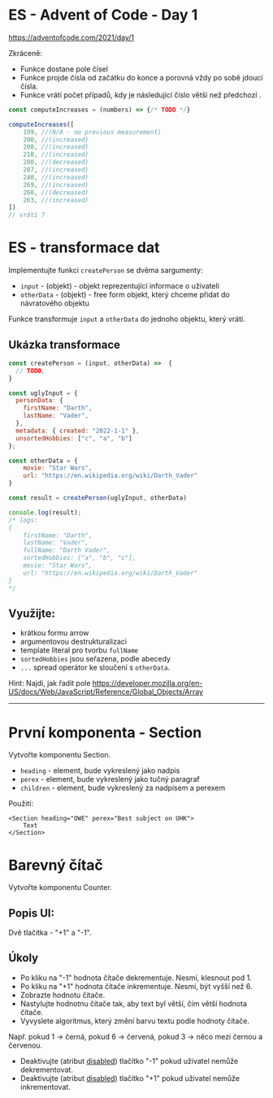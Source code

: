 # ES - Advent of Code - Day 1

https://adventofcode.com/2021/day/1

Zkráceně:

- Funkce dostane pole čísel
- Funkce projde čísla od začátku do konce a porovná vždy po sobě jdoucí čísla.
- Funkce vrátí počet případů, kdy je následující číslo větší než předchozí .

```js
const computeIncreases = (numbers) => {/* TODO */}

computeIncreases([
	199, //(N/A - no previous measurement)
	200, //(increased)
	208, //(increased)
	210, //(increased)
	200, //(decreased)
	207, //(increased)
	240, //(increased)
	269, //(increased)
	260, //(decreased)
	263, //(increased)
])
// vrátí 7

```
# ES - transformace dat

Implementujte funkci `createPerson` se dvěma sargumenty:
- `input` - (objekt) - objekt reprezentující informace o uživateli
- `otherData` - (objekt)  - free form objekt, který chceme přidat do návratového objektu

Funkce transformuje `input` a `otherData` do jednoho objektu, který vrátí.

## Ukázka transformace

```js
const createPerson = (input, otherData) =>  {
  // TODO,
}

const uglyInput = {
  personData: {
    firstName: "Darth",
    lastName: "Vader",
  },
  metadata: { created: "2022-1-1" },
  unsortedHobbies: ["c", "a", "b"]
};

const otherData = {
	movie: "Star Wars",
	url: "https://en.wikipedia.org/wiki/Darth_Vader"
}

const result = createPerson(uglyInput, otherData)

console.log(result);
/* logs:
{
	firstName: "Darth",
	lastName: "Vader",
	fullName: "Darth Vader",
	sortedHobbies: ["a", "b", "c"],
	movie: "Star Wars",
	url: "https://en.wikipedia.org/wiki/Darth_Vader"
}
*/
```

## Využijte:

- krátkou formu arrow
- argumentovou destrukturalizaci
- template literal pro tvorbu `fullName`
- `sortedHobbies` jsou seřazena, podle abecedy
- `...` spread operátor ke sloučení s `otherData`.

Hint:
 Najdi, jak řadit pole
 https://developer.mozilla.org/en-US/docs/Web/JavaScript/Reference/Global_Objects/Array



---

# První komponenta - Section

Vytvořte komponentu Section.

-	`heading` - element, bude vykreslený jako nadpis
-	`perex` - element, bude vykreslený jako tučný paragraf
-	`children` - element, bude vykreslený za nadpisem a perexem

Použití:

```
<Section heading="OWE" perex="Best subject on UHK">
	Text
</Section>
```

# Barevný čítač

Vytvořte komponentu Counter.

## Popis UI:
Dvě tlačítka - "+1" a "-1".


## Úkoly
- Po kliku na "-1" hodnota čítače dekrementuje. Nesmí, klesnout pod 1.
- Po kliku na "+1" hodnota čítače inkrementuje. Nesmí, být vyšší než 6.
- Zobrazte hodnotu čítače.
- Nastylujte hodnotnu čítače tak, aby text byl větší, čím větší hodnota čítače.
- Vyvyslete algoritmus, který změní barvu textu podle hodnoty čítače.

Např. pokud 1 -> černá, pokud 6 -> červená, pokud 3 -> něco mezi černou a červenou.

- Deaktivujte (atribut [disabled](https://developer.mozilla.org/en-US/docs/Web/HTML/Attributes/disabled)) tlačítko "-1" pokud uživatel nemůže dekrementovat.
- Deaktivujte (atribut [disabled](https://developer.mozilla.org/en-US/docs/Web/HTML/Attributes/disabled)) tlačítko "+1" pokud uživatel nemůže inkrementovat.


